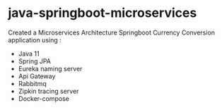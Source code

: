 # java-springboot-microservices


 Created a Microservices Architecture Springboot Currency Conversion application using : 
- Java 11
- Spring JPA
- Eureka naming server
- Api Gateway 
- Rabbitmq
- Zipkin tracing server
- Docker-compose

 
